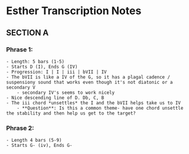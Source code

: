 Esther Transcription Notes
====================

## SECTION A

### Phrase 1: 
    - Length: 5 bars (1-5)
    - Starts D (I), Ends G (IV)
    - Progression: I | I | iii | bVII | IV
    - The bVII is like a IV of the G, so it has a plagal cadence / suspensiony sound that works even though it's not diatonic or a secondary V
        - secondary IV's seems to work nicely
    - Nice descending line of D. Db, C, B
    - The iii chord *unsettles* the I and the bVII helps take us to IV  
        - **Question**: Is this a common theme- have one chord unsettle the stability and then help us get to the target?

### Phrase 2:
    - Length 4 bars (5-9)
    - Starts G- (iv), Ends G-
    
